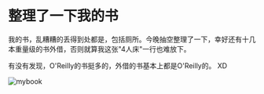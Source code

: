 # 整理了一下我的书

我的书，乱糟糟的丢得到处都是，包括厕所。今晚抽空整理了一下，幸好还有十几本重量级的书外借，否则就算我这张"4人床"一行也难放下。

有没有发现，O'Reilly的书挺多的，外借的书基本上都是O'Reilly的。 XD

![mybook](http://static.flickr.com/75/195521074_102a6b4ae7.jpg)
